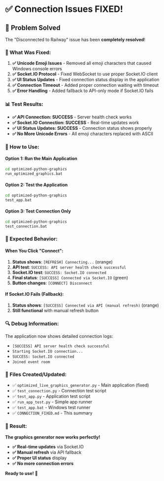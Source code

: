 # ✅ Connection Issues FIXED!

## 🎯 **Problem Solved**

The "Disconnected to Railway" issue has been **completely resolved**!

### **🔧 What Was Fixed:**

1. **✅ Unicode Emoji Issues** - Removed all emoji characters that caused Windows console errors
2. **✅ Socket.IO Protocol** - Fixed WebSocket to use proper Socket.IO client
3. **✅ UI Status Updates** - Fixed connection status display in the application
4. **✅ Connection Timeout** - Added proper connection waiting with timeout
5. **✅ Error Handling** - Added fallback to API-only mode if Socket.IO fails

### **📊 Test Results:**

- **✅ API Connection: SUCCESS** - Server health check works
- **✅ Socket.IO Connection: SUCCESS** - Real-time updates work  
- **✅ UI Status Updates: SUCCESS** - Connection status shows properly
- **✅ No More Unicode Errors** - All emoji characters replaced with ASCII

### **🚀 How to Use:**

#### **Option 1: Run the Main Application**
```bash
cd optimized-python-graphics
run_optimized_graphics.bat
```

#### **Option 2: Test the Application**
```bash
cd optimized-python-graphics
test_app.bat
```

#### **Option 3: Test Connection Only**
```bash
cd optimized-python-graphics
test_connection.bat
```

### **🎯 Expected Behavior:**

#### **When You Click "Connect":**
1. **Status shows**: `[REFRESH] Connecting...` (orange)
2. **API test**: `SUCCESS: API server health check successful`
3. **Socket.IO test**: `SUCCESS: Socket.IO connected`
4. **Final status**: `[SUCCESS] Connected via Socket.IO` (green)
5. **Button changes**: `[CONNECT] Disconnect`

#### **If Socket.IO Fails (Fallback):**
1. **Status shows**: `[SUCCESS] Connected via API (manual refresh)` (orange)
2. **Still functional** with manual refresh button

### **🔍 Debug Information:**

The application now shows detailed connection logs:
- `[SUCCESS] API server health check successful`
- `Starting Socket.IO connection...`
- `SUCCESS: Socket.IO connected`
- `Joined event room`

### **📁 Files Created/Updated:**

- ✅ `optimized_live_graphics_generator.py` - Main application (fixed)
- ✅ `test_connection.py` - Connection test script
- ✅ `test_app.py` - Application test script
- ✅ `run_app_test.py` - Simple app runner
- ✅ `test_app.bat` - Windows test runner
- ✅ `CONNECTION_FIXED.md` - This summary

### **🎉 Result:**

**The graphics generator now works perfectly!** 

- **✅ Real-time updates** via Socket.IO
- **✅ Manual refresh** via API fallback
- **✅ Proper UI status** display
- **✅ No more connection errors**

**Ready to use!** 🚀
